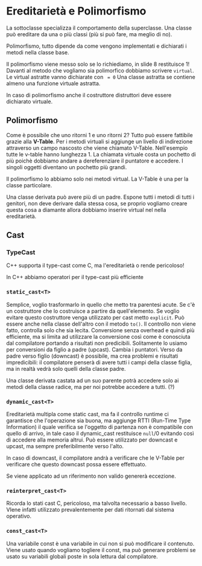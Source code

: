 # Ereditarietà e Polimorfismo

La sottoclasse specializza il comportamento della superclasse. Una classe può ereditare da una o più classi (più si può fare, ma meglio di no). 

Polimorfismo, tutto dipende da come vengono implementati e dichiarati i metodi nella classe base.

Il polimorfismo viene messo solo se lo richiediamo, in slide 8 restituisce 1! Davanti al metodo che vogliamo sia polimorfico dobbiamo scrivere `virtual`. Le virtual astratte vanno dichiarate con ` = 0` Una classe astratta se contiene almeno una funzione virtuale astratta.

In caso di polimorfismo anche il costruttore distruttori deve essere dichiarato virtuale.

## Polimorfismo

Come è possibile che uno ritorni 1 e uno ritorni 2? Tutto può essere fattibile grazie alla **V-Table**. Per i metodi virtuali si aggiunge un livello di indirezione attraverso un campo nascosto che viene chiamato V-Table. Nell'esempio tutte le v-table hanno lunghezza 1. La chiamata virtuale costa un pochetto di più poichè dobbiamo andare a dereferenziare il puntatore e accedere. I singoli oggetti diventano un pochetto più grandi.

Il polimorfismo lo abbiamo solo nei metodi virtual. La V-Table è una per la classe particolare.

Una classe derivata può avere più di un padre. Espone tutti i metodi di tutti i genitori, non deve derivare dalla stessa cosa, se proprio vogliamo creare questa cosa a diamante allora dobbiamo inserire virtual nel nella ereditarietà.

## Cast

### TypeCast

C++ supporta il type-cast come C, ma l'ereditarietà o rende pericoloso!

In C++ abbiamo operatori per il type-cast più efficiente

### `static_cast<T>`

Semplice, voglio trasformarlo in quello che metto tra parentesi acute. Se c'è un costruttore che lo costruisce a partire da quell'elemento. Se voglio evitare questo costruttore venga utilizzato per cast metto `explicit`. Può essere anche nella classe dell'altro con il metodo `to()`. Il controllo non viene fatto, controlla solo che sia lecita. Conversione senza overhead e quindi più efficiente, ma si limita ad utilizzare la conversione così come è conosciuta dal compilatore portando a risultati non predicibili. Solitamente lo usiamo per conversioni da figlio a padre (upcast). Cambia i puntatori. Verso da padre verso figlio (downcast) è possibile, ma crea problemi e risultati impredicibili: il compilatore penserà di avere tutti i campi della classe figlia, ma in realtà vedrà solo quelli della classe padre.

Una classe derivata castata ad un suo parente potrà accedere solo ai metodi della classe radice, ma per noi potrebbe accedere a tutti. (?)

### `dynamic_cast<T>`

Ereditarietà multipla come static cast, ma fa il controllo runtime ci garantisce che l'operazione sia buona, ma aggiunge RTTI (Run-Time Type Information) il quale verifica se l'oggetto di partenza non è compatibile con quello di arrivo, in tale caso il dynamic_cast restituisce `null`/0 evitando così di accedere alla memoria altrui. Può essere utilizzato per downcast e upcast, ma sempre preferibilmente verso l'alto.

In caso di downcast, il compilatore andrà a verificare che le V-Table per verificare che questo downcast possa essere effettuato.

Se viene applicato ad un riferimento non valido genererà eccezione.

### `reinterpret_cast<T>`

Ricorda lo stati cast C, pericoloso, ma talvolta necessario a basso livello. VIene infatti utilizzato prevalentemente per dati ritornati dal sistema operativo.

### `const_cast<T>`

Una variabile const è una variabile in cui non si può modificare il contenuto. Viene usato quando vogliamo togliere il const, ma può generare problemi se usato su variabili globali poste in sola lettura dal compilatore.
